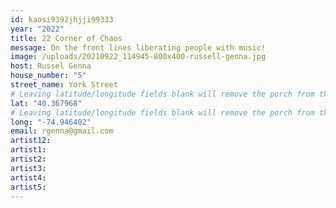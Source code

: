```yaml
---
id: kaosi9392jhjji99333
year: "2022"
title: 22 Corner of Chaos
message: On the front lines liberating people with music!
image: /uploads/20210922_114945-800x400-russell-genna.jpg
host: Russel Genna
house_number: "5"
street_name: York Street
# Leaving latitude/longitude fields blank will remove the porch from the Porchfest map.
lat: "40.367968"
# Leaving latitude/longitude fields blank will remove the porch from the Porchfest map.
long: "-74.946402"
email: rgenna@gmail.com
artist12:
artist1:
artist2:
artist3:
artist4:
artist5: 
---
```

